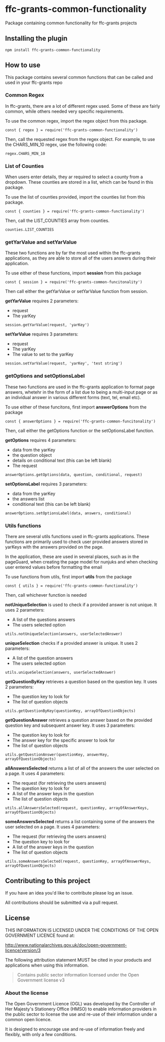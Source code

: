 # ffc-grants-common-functionality

Package containing common functionality for ffc-grants projects

## Installing the plugin

```
npm install ffc-grants-common-functionality
```

## How to use

This package contains several common functions that can be called and used in your ffc-grants repo

### Common Regex

In ffc-grants, there are a lot of different regex used. Some of these are fairly common, while others needed very specific requirements.

To use the common regex, import the regex object from this package.

```
const { regex } = require('ffc-grants-common-functionality')
```

Then, call the requested regex from the regex object. For example, to use the CHARS_MIN_10 regex, use the following code:

```
regex.CHARS_MIN_10
```

### List of Counties

When users enter details, they ar required to select a county from a dropdown. These counties are stored in a list, which can be found in this package.

To use the list of counties provided, import the counties list from this package.

```
const { counties } = require('ffc-grants-common-functionality')
```

Then, call the LIST_COUNTIES array from counties.

```
counties.LIST_COUNTIES
```

### getYarValue and setYarValue

These two functions are by far the most used within the ffc-grants applications, as they are able to store all of the users answers during their application.

To use either of these functions, import **session** from this package

```
const { session } = require('ffc-grants-common-funcitonality')
```

Then call either the getYarValue or setYarValue function from session. 

**getYarValue** requires 2 parameters:
- request 
- The yarKey

```
session.getYarValue(request, 'yarKey')
```

**setYarValue** requires 3 parameters:
- request
- The yarKey
- The value to set to the yarKey 

```
session.setYarValue(request, 'yarKey', 'test string')
```

### getOptions and setOptionsLabel

These two functions are used in the ffc-grants application to format page answers, whetehr in the form of a list due to being a multi-input page or as an individual answer in various different forms (text, tel, email etc).

To use either of these funcitons, first import **answerOptions** from the package

```
const { answerOptions } = require('ffc-grants-common-funcitonality')
```

Then, call either the getOptions function or the setOptionsLabel function. 

**getOptions** requires 4 parameters:
- data from the yarKey
- the question object
- details on conditional text (this can be left blank)
- The request

```
answerOptions.getOptions(data, question, conditional, request)
```

**setOptionsLabel** requires 3 parameters:
- data from the yarKey
- the answers list
- conditional text (this can be left blank)

```
answerOptions.setOptionsLabel(data, answers, conditional)
```

### Utils functions

There are several utils functions used in ffc-grants applications. These functions are primarily used to check user provided answers stored in yarKeys with the answers provided on the page. 

In the application, these are used in several places, such as in the pageGuard, when creating the page model for nunjuks and when checking user entered values before formatting the email

To use functions from utils, first import **utils** from the package

```
const { utils } = require('ffc-grants-common-functionality')
```

Then, call whichever function is needed

**notUniqueSelection** is used to check if a provided answer is not unique. It uses 2 parameters:
- A list of the questions answers
- The users selected option

```
utils.notUniqueSelection(answers, userSelectedAnswer)
```

**uniqueSelection** checks if a provided answer is unique. It uses 2 parameters:
- A list of the question answers
- The users selected option

```
utils.uniqueSelection(answers, userSelectedAnswer)
```

**getQuestionByKey** retrieves a question based on the question key. It uses 2 parameters:
- The question key to look for
- The list of question objects

```
utils.getQuestionByKey(questionKey, arrayOfQuestionObjects)
```

**getQuestionAnswer** retrieves a question answer based on the provided question key and subsequent answer key. It uses 3 parameters:
- The question key to look for
- The answer key for the specific answer to look for
- The list of question objects

```
utils.getQuestionAnswer(questionKey, answerKey, arrayOfQuestionObjects)
```

**allAnswersSelected** returns a list of all of the answers the user selected on a page. It uses 4 parameters:
- The request (for retrieving the users answers)
- The question key to look for
- A list of the answer keys in the question
- The list of question objects

```
utils.allAnswersSelected(request, questionKey, arrayOfAnswerKeys, arrayOfQuestionObjects)
```

**someAnswersSelected** returns a list containing some of the answers the user selected on a page. It uses 4 parameters:
- The request (for retrieving the users answers)
- The question key to look for
- A list of the answer keys in the question
- The list of question objects

```
utils.someAnswersSelected(request, questionKey, arrayOfAnswerKeys, arrayOfQuestionObjects)
```

## Contributing to this project

If you have an idea you'd like to contribute please log an issue.

All contributions should be submitted via a pull request.

## License

THIS INFORMATION IS LICENSED UNDER THE CONDITIONS OF THE OPEN GOVERNMENT LICENCE found at:

http://www.nationalarchives.gov.uk/doc/open-government-licence/version/3

The following attribution statement MUST be cited in your products and applications when using this information.

> Contains public sector information licensed under the Open Government license v3

### About the license

The Open Government Licence (OGL) was developed by the Controller of Her Majesty's Stationery Office (HMSO) to enable information providers in the public sector to license the use and re-use of their information under a common open licence.

It is designed to encourage use and re-use of information freely and flexibly, with only a few conditions.